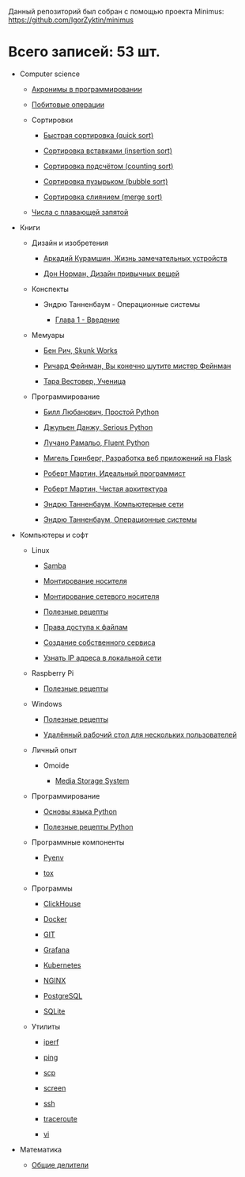 Данный репозиторий был собран с помощью проекта Minimus: https://github.com/IgorZyktin/minimus
 
# Всего записей: 53 шт.

 - Computer science

   - [Акронимы в программировании](./content/Computer%20science/Акронимы%20в%20программировании.md)

   - [Побитовые операции](./content/Computer%20science/Побитовые%20операции.md)

   - Сортировки

     - [Быстрая сортировка (quick sort)](./content/Computer%20science/Сортировки/Быстрая%20сортировка.md)

     - [Сортировка вставками (insertion sort)](./content/Computer%20science/Сортировки/Сортировка%20вставками.md)

     - [Сортировка подсчётом (counting sort)](./content/Computer%20science/Сортировки/Сортировка%20подсчётом.md)

     - [Сортировка пузырьком (bubble sort)](./content/Computer%20science/Сортировки/Сортировка%20пузырьком.md)

     - [Сортировка слиянием (merge sort)](./content/Computer%20science/Сортировки/Сортировка%20слиянием.md)

   - [Числа с плавающей запятой](./content/Computer%20science/Числа%20с%20плавающей%20запятой.md)

 - Книги

   - Дизайн и изобретения

     - [Аркадий Курамшин, Жизнь замечательных устройств](./content/Книги/Дизайн%20и%20изобретения/Аркадий%20Курамшин%20-%20Жизнь%20замечательных%20устройств.md)

     - [Дон Норман, Дизайн привычных вещей](./content/Книги/Дизайн%20и%20изобретения/Дон%20Норман%20-%20Дизайн%20привычных%20вещей.md)

   - Конспекты

     - Эндрю Танненбаум - Операционные системы

       - [Глава 1 - Введение](./content/Книги/Конспекты/Эндрю%20Танненбаум%20-%20Операционные%20системы/Глава%201.md)

   - Мемуары

     - [Бен Рич, Skunk Works](./content/Книги/Мемуары/Бен%20Рич%20-%20Skunk%20Works.md)

     - [Ричард Фейнман, Вы конечно шутите мистер Фейнман](./content/Книги/Мемуары/Ричард%20Фейнман%20-%20Вы%20конечно%20шутите%20мистер%20Фейнман.md)

     - [Тара Вестовер, Ученица](./content/Книги/Мемуары/Тара%20Вестовер%20-%20Ученица.md)

   - Программирование

     - [Билл Любанович, Простой Python](./content/Книги/Программирование/Билл%20Любанович%20-%20Простой%20Python.md)

     - [Джульен Данжу, Serious Python](./content/Книги/Программирование/Джульен%20Данжу%20-%20Serious%20Python.md)

     - [Лучано Рамальо, Fluent Python](./content/Книги/Программирование/Лучано%20Рамальо%20-%20Fluent%20Python.md)

     - [Мигель Гринберг, Разработка веб приложений на Flask](./content/Книги/Программирование/Мигель%20Гринберг%20-%20Разработка%20веб%20приложений%20на%20Flask.md)

     - [Роберт Мартин, Идеальный программист](./content/Книги/Программирование/Роберт%20Мартин%20-%20Идеальный%20программист.md)

     - [Роберт Мартин, Чистая архитектура](./content/Книги/Программирование/Роберт%20Мартин%20-%20Чистая%20архитектура.md)

     - [Эндрю Танненбаум, Компьютерные сети](./content/Книги/Программирование/Эндрю%20Танненбаум%20-%20Компьютерные%20сети.md)

     - [Эндрю Танненбаум, Операционные системы](./content/Книги/Программирование/Эндрю%20Танненбаум%20-%20Операционные%20системы.md)

 - Компьютеры и софт

   - Linux

     - [Samba](./content/Компьютеры%20и%20софт/Linux/Samba.md)

     - [Монтирование носителя](./content/Компьютеры%20и%20софт/Linux/Монтирование%20носителя.md)

     - [Монтирование сетевого носителя](./content/Компьютеры%20и%20софт/Linux/Монтирование%20сетевого%20носителя.md)

     - [Полезные рецепты](./content/Компьютеры%20и%20софт/Linux/Полезные%20рецепты%20Linux.md)

     - [Права доступа к файлам](./content/Компьютеры%20и%20софт/Linux/Права%20доступа%20к%20файлам.md)

     - [Создание собственного сервиса](./content/Компьютеры%20и%20софт/Linux/Создание%20собственного%20сервиса.md)

     - [Узнать IP адреса в локальной сети](./content/Компьютеры%20и%20софт/Linux/Узнать%20IP%20адреса%20в%20локальной%20сети.md)

   - Raspberry Pi

     - [Полезные рецепты](./content/Компьютеры%20и%20софт/Raspberry%20Pi/Полезные%20рецепты%20Raspberry%20Pi.md)

   - Windows

     - [Полезные рецепты](./content/Компьютеры%20и%20софт/Windows/Полезные%20рецепты%20Windows.md)

     - [Удалённый рабочий стол для нескольких пользователей](./content/Компьютеры%20и%20софт/Windows/Удалённый%20рабочий%20стол%20для%20нескольких%20пользователей.md)

   - Личный опыт

     - Omoide

       - [Media Storage System](./content/Компьютеры%20и%20софт/Личный%20опыт/Omoide/Media%20Storage%20System.md)

   - Программирование

     - [Основы языка Python](./content/Компьютеры%20и%20софт/Программирование/Основы%20языка%20Python.md)

     - [Полезные рецепты Python](./content/Компьютеры%20и%20софт/Программирование/Полезные%20рецепты%20Python.md)

   - Программные компоненты

     - [Pyenv](./content/Компьютеры%20и%20софт/Программные%20компоненты/pyenv.md)

     - [tox](./content/Компьютеры%20и%20софт/Программные%20компоненты/tox.md)

   - Программы

     - [ClickHouse](./content/Компьютеры%20и%20софт/Программы/Clickhouse.md)

     - [Docker](./content/Компьютеры%20и%20софт/Программы/Docker.md)

     - [GIT](./content/Компьютеры%20и%20софт/Программы/GIT.md)

     - [Grafana](./content/Компьютеры%20и%20софт/Программы/Grafana.md)

     - [Kubernetes](./content/Компьютеры%20и%20софт/Программы/Kubernetes.md)

     - [NGINX](./content/Компьютеры%20и%20софт/Программы/Nginx.md)

     - [PostgreSQL](./content/Компьютеры%20и%20софт/Программы/PostgreSQL.md)

     - [SQLite](./content/Компьютеры%20и%20софт/Программы/SQLite.md)

   - Утилиты

     - [iperf](./content/Компьютеры%20и%20софт/Утилиты/Iperf.md)

     - [ping](./content/Компьютеры%20и%20софт/Утилиты/Ping.md)

     - [scp](./content/Компьютеры%20и%20софт/Утилиты/SCP.md)

     - [screen](./content/Компьютеры%20и%20софт/Утилиты/Screen.md)

     - [ssh](./content/Компьютеры%20и%20софт/Утилиты/SSH.md)

     - [traceroute](./content/Компьютеры%20и%20софт/Утилиты/Traceroute.md)

     - [vi](./content/Компьютеры%20и%20софт/Утилиты/Vi.md)

 - Математика

   - [Общие делители](./content/Математика/Общие%20делители.md)

